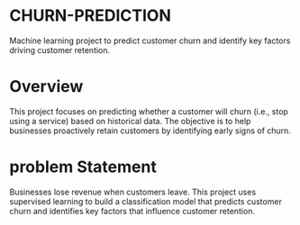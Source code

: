 # CHURN-PREDICTION
Machine learning project to predict customer churn and identify key factors driving customer retention.

# Overview
This project focuses on predicting whether a customer will churn (i.e., stop using a service) based on historical data. The objective is to help businesses proactively retain customers by identifying early signs of churn.

# problem Statement
Businesses lose revenue when customers leave. This project uses supervised learning to build a classification model that predicts customer churn and identifies key factors that influence customer retention.
